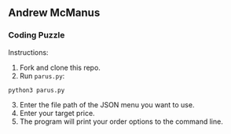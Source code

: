 ## Andrew McManus
### Coding Puzzle

Instructions:

1. Fork and clone this repo.
2. Run `parus.py`:

`python3 parus.py`

3. Enter the file path of the JSON menu you want to use.
4. Enter your target price.
5. The program will print your order options to the command line.
